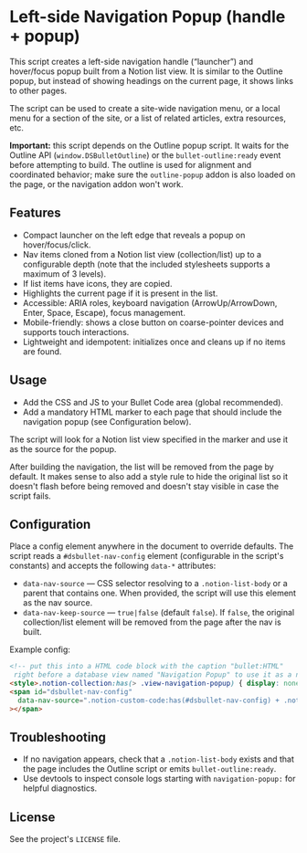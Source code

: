 # Left-side Navigation Popup (handle + popup)

This script creates a left-side navigation handle (“launcher”) and hover/focus popup built from a Notion list view.
It is similar to the Outline popup, but instead of showing headings on the current page, it shows links to other pages.

The script can be used to create a site-wide navigation menu, or a local menu for a section of the site, or a list of related articles,
extra resources, etc.

**Important:** this script depends on the Outline popup script. It waits for the Outline API (`window.DSBulletOutline`) or the `bullet-outline:ready` event before attempting to build. The outline is used for alignment and coordinated behavior; make sure the `outline-popup` addon is also loaded on the page, or the navigation addon won't work.

## Features

- Compact launcher on the left edge that reveals a popup on hover/focus/click.
- Nav items cloned from a Notion list view (collection/list) up to a configurable depth
  (note that the included stylesheets supports a maximum of 3 levels).
- If list items have icons, they are copied.
- Highlights the current page if it is present in the list.
- Accessible: ARIA roles, keyboard navigation (ArrowUp/ArrowDown, Enter, Space, Escape), focus management.
- Mobile-friendly: shows a close button on coarse-pointer devices and supports touch interactions.
- Lightweight and idempotent: initializes once and cleans up if no items are found.

## Usage

- Add the CSS and JS to your Bullet Code area (global recommended).
- Add a mandatory HTML marker to each page that should include the navigation popup (see Configuration below).

The script will look for a Notion list view specified in the marker and use it as the source for the popup.

After building the navigation, the list will be removed from the page by default. It makes sense to also add
a style rule to hide the original list so it doesn't flash before being removed and doesn't stay visible
in case the script fails.

## Configuration

Place a config element anywhere in the document to override defaults. The script reads a `#dsbullet-nav-config` element
(configurable in the script's constants) and accepts the following `data-*` attributes:

- `data-nav-source` — CSS selector resolving to a `.notion-list-body` or a parent that contains one. When provided, the script will use this element as the nav source.
- `data-nav-keep-source` — `true|false` (default `false`). If `false`, the original collection/list element will be removed from the page after the nav is built.

Example config:

```html
<!-- put this into a HTML code block with the caption "bullet:HTML"
 right before a database view named "Navigation Popup" to use it as a navigation source -->
<style>.notion-collection:has(> .view-navigation-popup) { display: none; }</style>
<span id="dsbullet-nav-config"
  data-nav-source=".notion-custom-code:has(#dsbullet-nav-config) + .notion-collection > .view-navigation-popup .notion-list-body"
></span>
```

## Troubleshooting

- If no navigation appears, check that a `.notion-list-body` exists and that the page includes the Outline script or emits `bullet-outline:ready`.
- Use devtools to inspect console logs starting with `navigation-popup:` for helpful diagnostics.

## License

See the project's `LICENSE` file.
